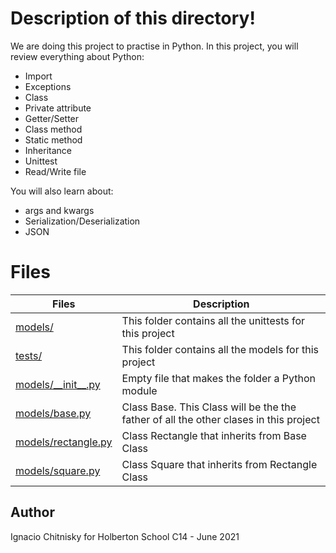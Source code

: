 # Description of this directory!

We are doing this project to practise in Python. In this project, you will review everything about Python:

- Import
- Exceptions
- Class
- Private attribute
- Getter/Setter
- Class method
- Static method
- Inheritance
- Unittest
- Read/Write file

You will also learn about:

- args and kwargs
- Serialization/Deserialization
- JSON

# Files

| Files                                                                                                                                                 | Description                                                                           |
| ----------------------------------------------------------------------------------------------------------------------------------------------------- | ------------------------------------------------------------------------------------- |
| [models/](https://github.com/chitny/holbertonschool-higher_level_programming/tree/main/0x0C-python-almost_a_circle/models)                            | This folder contains all the unittests for this project                               |
| [tests/](https://github.com/chitny/holbertonschool-higher_level_programming/tree/main/0x0C-python-almost_a_circle/tests)                              | This folder contains all the models for this project                                  |
| [models/\_\_init\_\_.py](https://github.com/chitny/holbertonschool-higher_level_programming/blob/main/0x0C-python-almost_a_circle/models/__init.py__) | Empty file that makes the folder a Python module                                      |
| [models/base.py](https://github.com/chitny/holbertonschool-higher_level_programming/blob/main/0x0C-python-almost_a_circle/models/base.py)             | Class Base. This Class will be the the father of all the other clases in this project |
| [models/rectangle.py](https://github.com/chitny/holbertonschool-higher_level_programming/blob/main/0x0C-python-almost_a_circle/models/rectangle.py)   | Class Rectangle that inherits from Base Class                                         |
| [models/square.py](https://github.com/chitny/holbertonschool-higher_level_programming/blob/main/0x0C-python-almost_a_circle/models/square.py)         | Class Square that inherits from Rectangle Class                                       |

## Author

Ignacio Chitnisky for Holberton School C14 - June 2021
